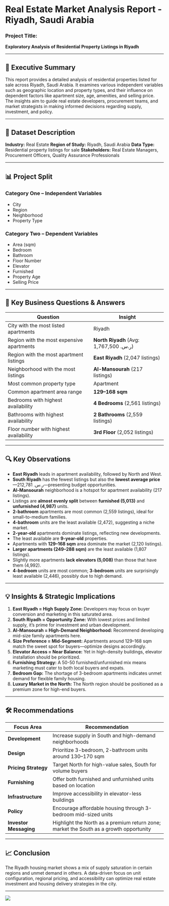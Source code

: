 # Real Estate Market Analysis Report -Riyadh, Saudi Arabia

### **Project Title:**

**Exploratory Analysis of Residential Property Listings in Riyadh**

---

## 📌 **Executive Summary**

This report provides a detailed analysis of residential properties listed for sale across Riyadh, Saudi Arabia. It examines various independent variables such as geographic location and property types, and their influence on dependent factors like apartment size, age, amenities, and selling price. The insights aim to guide real estate developers, procurement teams, and market strategists in making informed decisions regarding supply, investment, and policy.

---

## 📁 **Dataset Description**

**Industry:** Real Estate
**Region of Study:** Riyadh, Saudi Arabia
**Data Type:** Residential property listings for sale
**Stakeholders:** Real Estate Managers, Procurement Officers, Quality Assurance Professionals

---

## 📊 **Project Split**

### **Category One – Independent Variables**

* City
* Region
* Neighborhood
* Property Type

### **Category Two – Dependent Variables**

* Area (sqm)
* Bedroom
* Bathroom
* Floor Number
* Elevator
* Furnished
* Property Age
* Selling Price

---

## 🧩 **Key Business Questions & Answers**

| **Question**                              | **Insight**                             |
| ----------------------------------------- | --------------------------------------- |
| City with the most listed apartments      | Riyadh                                  |
| Region with the most expensive apartments | **North Riyadh** (Avg: 1,767,500 ر.س.‏) |
| Region with the most apartment listings   | **East Riyadh** (2,047 listings)        |
| Neighborhood with the most listings       | **Al-Mansourah** (217 listings)         |
| Most common property type                 | Apartment                               |
| Common apartment area range               | **129–168 sqm**                         |
| Bedrooms with highest availability        | **4 Bedrooms** (2,561 listings)         |
| Bathrooms with highest availability       | **2 Bathrooms** (2,559 listings)        |
| Floor number with highest availability    | **3rd Floor** (2,052 listings)          |

---

## 🔍 **Key Observations**

* **East Riyadh** leads in apartment availability, followed by North and West.
* **South Riyadh** has the fewest listings but also the **lowest average price**—212,781 ر.س.‏—presenting budget opportunities.
* **Al-Mansourah** neighborhood is a hotspot for apartment availability (217 listings).
* Listings are **almost evenly split** between **furnished (5,013)** and **unfurnished (4,987)** units.
* **2-bathroom** apartments are most common (2,559 listings), ideal for small-to-medium families.
* **4-bathroom** units are the least available (2,472), suggesting a niche market.
* **2-year-old** apartments dominate listings, reflecting new developments.
* The least available are **9-year-old** properties.
* Apartments with **129–168 sqm** area dominate the market (2,120 listings).
* **Larger apartments (249–288 sqm)** are the least available (1,807 listings).
* Slightly more apartments **lack elevators (5,008)** than those that have them (4,992).
* **4-bedroom** units are most common; **3-bedroom** units are surprisingly least available (2,446), possibly due to high demand.

---

## 💡 **Insights & Strategic Implications**

1. **East Riyadh = High Supply Zone:** Developers may focus on buyer conversion and marketing in this saturated area.
2. **South Riyadh = Opportunity Zone:** With lowest prices and limited supply, it’s prime for investment and urban development.
3. **Al-Mansourah = High-Demand Neighborhood:** Recommend developing mid-size family apartments here.
4. **Size Preference = Mid-Segment:** Apartments around 129–168 sqm match the sweet spot for buyers—optimize designs accordingly.
5. **Elevator Access = Near Balance:** Yet in high-density buildings, elevator installation should be prioritized.
6. **Furnishing Strategy:** A 50-50 furnished/unfurnished mix means marketing must cater to both local buyers and expats.
7. **Bedroom Gap:** The shortage of 3-bedroom apartments indicates unmet demand for flexible family housing.
8. **Luxury Market in the North:** The North region should be positioned as a premium zone for high-end buyers.

---

## 🛠️ **Recommendations**

| **Focus Area**         | **Recommendation**                                                                     |
| ---------------------- | -------------------------------------------------------------------------------------- |
| **Development**        | Increase supply in South and high-demand neighborhoods                                 |
| **Design**             | Prioritize 3-bedroom, 2-bathroom units around 130–170 sqm                              |
| **Pricing Strategy**   | Target North for high-value sales, South for volume buyers                             |
| **Furnishing**         | Offer both furnished and unfurnished units based on location                           |
| **Infrastructure**     | Improve accessibility in elevator-less buildings                                       |
| **Policy**             | Encourage affordable housing through 3-bedroom mid-sized units                         |
| **Investor Messaging** | Highlight the North as a premium return zone; market the South as a growth opportunity |

---

## 📈 **Conclusion**

The Riyadh housing market shows a mix of supply saturation in certain regions and unmet demand in others. A data-driven focus on unit configuration, regional pricing, and accessibility can optimize real estate investment and housing delivery strategies in the city.

---

![](https://i.postimg.cc/HLLz1GL7/TASK-21-A-Dashboard-8.png)
